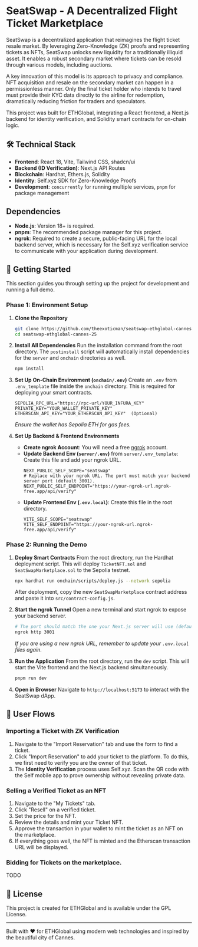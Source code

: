 # SeatSwap - A Decentralized Flight Ticket Marketplace

SeatSwap is a decentralized application that reimagines the flight ticket resale market. By leveraging Zero-Knowledge (ZK) proofs and representing tickets as NFTs, SeatSwap unlocks new liquidity for a traditionally illiquid asset. It enables a robust secondary market where tickets can be resold through various models, including auctions.

A key innovation of this model is its approach to privacy and compliance. NFT acquisition and resale on the secondary market can happen in a permissionless manner. Only the final ticket holder who intends to travel must provide their KYC data directly to the airline for redemption, dramatically reducing friction for traders and speculators.

This project was built for ETHGlobal, integrating a React frontend, a Next.js backend for identity verification, and Solidity smart contracts for on-chain logic.

## 🛠 Technical Stack

- **Frontend**: React 18, Vite, Tailwind CSS, shadcn/ui
- **Backend (ID Verification)**: Next.js API Routes
- **Blockchain**: Hardhat, Ethers.js, Solidity
- **Identity**: Self.xyz SDK for Zero-Knowledge Proofs
- **Development**: `concurrently` for running multiple services, `pnpm` for package management

## Dependencies

- **Node.js**: Version 18+ is required.
- **pnpm**: The recommended package manager for this project.
- **ngrok**: Required to create a secure, public-facing URL for the local backend server, which is necessary for the Self.xyz verification service to communicate with your application during development.

## 🚀 Getting Started

This section guides you through setting up the project for development and running a full demo.

### Phase 1: Environment Setup

1.  **Clone the Repository**
    ```bash
    git clone https://github.com/theexoticman/seatswap-ethglobal-cannes-25.git
    cd seatswap-ethglobal-cannes-25
    ```

2.  **Install All Dependencies**
    Run the installation command from the root directory. The `postinstall` script will automatically install dependencies for the `server` and `onchain` directories as well.
    ```bash
    npm install
    ```

3.  **Set Up On-Chain Environment (`onchain/.env`)**
    Create an `.env` from `.env_template` file inside the `onchain` directory. This is required for deploying your smart contracts.
    ```
    SEPOLIA_RPC_URL="https://rpc-url/YOUR_INFURA_KEY"
    PRIVATE_KEY="YOUR_WALLET_PRIVATE_KEY"
    ETHERSCAN_API_KEY="YOUR_ETHERSCAN_API_KEY"  (Optional)
    ```
    *Ensure the wallet has Sepolia ETH for gas fees.*

4.  **Set Up Backend & Frontend Environments**
    - **Create ngrok Account**: You will need a free [ngrok](https://ngrok.com/) account.
    - **Update Backend Env (`server/.env`)** from `server/.env_template`: Create this file and add your ngrok URL.
      ```
      NEXT_PUBLIC_SELF_SCOPE="seatswap"
      # Replace with your ngrok URL. The port must match your backend server port (default 3001).
      NEXT_PUBLIC_SELF_ENDPOINT="https://your-ngrok-url.ngrok-free.app/api/verify"
       ```
    - **Update Frontend Env (`.env.local`)**: Create this file in the root directory.
      ```
      VITE_SELF_SCOPE="seatswap"
      VITE_SELF_ENDPOINT="https://your-ngrok-url.ngrok-free.app/api/verify"
       ```

### Phase 2: Running the Demo

1.  **Deploy Smart Contracts**
    From the root directory, run the Hardhat deployment script. This will deploy `TicketNFT.sol` and `SeatSwapMarketplace.sol` to the Sepolia testnet.
    ```bash
    npx hardhat run onchain/scripts/deploy.js --network sepolia
    ```
    After deployment, copy the new `SeatSwapMarketplace` contract address and paste it into `src/contract-config.js`.

2.  **Start the ngrok Tunnel**
    Open a new terminal and start ngrok to expose your backend server.
    ```bash
    # The port should match the one your Next.js server will use (default: 3001)
    ngrok http 3001
    ```
    *If you are using a new ngrok URL, remember to update your `.env.local` files again.*

3.  **Run the Application**
    From the root directory, run the `dev` script. This will start the Vite frontend and the Next.js backend simultaneously.
    ```bash
    pnpm run dev
    ```

4.  **Open in Browser**
    Navigate to `http://localhost:5173` to interact with the SeatSwap dApp.

## 🎯 User Flows

### Importing a Ticket with ZK Verification
1.  Navigate to the "Import Reservation" tab and use the form to find a ticket.
2.  Click "Import Reservation" to add your ticket to the platform. To do this, we first need to verify you are the owner of that ticket.
3.  The **Identity Verification** process uses Self.xyz. Scan the QR code with the Self mobile app to prove ownership without revealing private data.

### Selling a Verified Ticket as an NFT
1.  Navigate to the "My Tickets" tab.
2.  Click "Resell" on a verified ticket.
3.  Set the price for the NFT.
4.  Review the details and mint your Ticket NFT.
5.  Approve the transaction in your wallet to mint the ticket as an NFT on the marketplace.
6.  If everything goes well, the NFT is minted and the Etherscan transaction URL will be displayed.


### Bidding for Tickets on the marketplace.

TODO


## 📄 License

This project is created for ETHGlobal and is available under the GPL License.

---

Built with ❤️ for ETHGlobal using modern web technologies and inspired by the beautiful city of Cannes.

